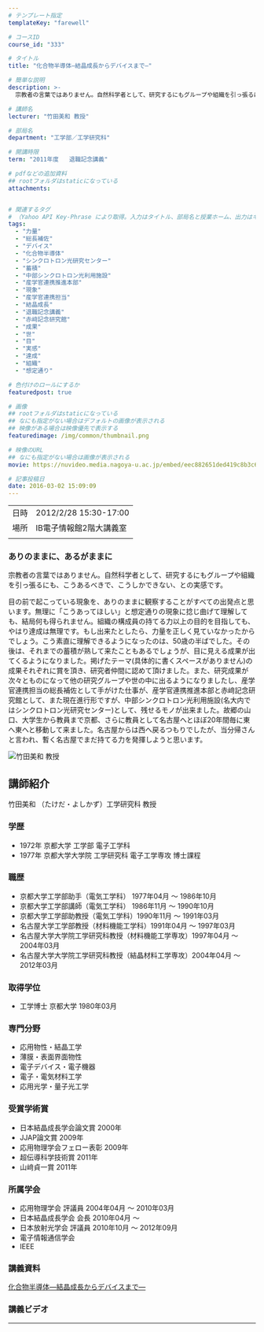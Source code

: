 ```yaml
---
# テンプレート指定
templateKey: "farewell"

# コースID
course_id: "333"

# タイトル
title: "化合物半導体—結晶成長からデバイスまで—"

# 簡単な説明
description: >-
  宗教者の言葉ではありません。自然科学者として、研究するにもグループや組織を引っ張るにも、こうあるべきで、こうしかできない、との実感です。 目の前で起こっている現象を、ありのままに観察することがすべての出発点と思います。無理に「こうあってほしい」と想定通りの現象に捻じ曲げて理解しても、結局何も得られません。組織の構成員の持てる力以上の目的を目指しても、やはり達成は無理です。もし出来たとしたら ....

# 講師名
lecturer: "竹田美和 教授"

# 部局名
department: "工学部／工学研究科"

# 開講時限
term: "2011年度	退職記念講義"

# pdfなどの追加資料
## rootフォルダはstaticになっている
attachments:


# 関連するタグ
# （Yahoo API Key-Phrase により取得。入力はタイトル、部局名と授業ホーム、出力はキーフレーズ（tags））
tags:
  - "力量"
  - "総長補佐"
  - "デバイス"
  - "化合物半導体"
  - "シンクロトロン光研究センター"
  - "蓄積"
  - "中部シンクロトロン光利用施設"
  - "産学官連携推進本部"
  - "現象"
  - "産学官連携担当"
  - "結晶成長"
  - "退職記念講義"
  - "赤﨑記念研究館"
  - "成果"
  - "世"
  - "目"
  - "実感"
  - "達成"
  - "組織"
  - "想定通り"

# 色付けのロールにするか
featuredpost: true

# 画像
## rootフォルダはstaticになっている
## なにも指定がない場合はデフォルトの画像が表示される
## 映像がある場合は映像優先で表示する
featuredimage: /img/common/thumbnail.png

# 映像のURL
## なにも指定がない場合は画像が表示される
movie: https://nuvideo.media.nagoya-u.ac.jp/embed/eec882651ded419c8b3c699b41854228f035d077

# 記事投稿日
date: 2016-03-02 15:09:09
---
```


|   |   |
|---|---|
| 日時 | 2012/2/28  15:30-17:00 |
| 場所 | IB電子情報館2階大講義室 |
|   |   |


### ありのままに、あるがままに 

宗教者の言葉ではありません。自然科学者として、研究するにもグループや組織を引っ張るにも、こうあるべきで、こうしかできない、との実感です。 

目の前で起こっている現象を、ありのままに観察することがすべての出発点と思います。無理に「こうあってほしい」と想定通りの現象に捻じ曲げて理解しても、結局何も得られません。組織の構成員の持てる力以上の目的を目指しても、やはり達成は無理です。もし出来たとしたら、力量を正しく見ていなかったからでしょう。こう素直に理解できるようになったのは、50歳の半ばでした。その後は、それまでの蓄積が熟して来たこともあるでしょうが、目に見える成果が出てくるようになりました。掲げたテーマ(具体的に書くスペースがありません)の成果それぞれに賞を頂き、研究者仲間に認めて頂けました。また、研究成果が次々とものになって他の研究グループや世の中に出るようになりましたし、産学官連携担当の総長補佐として手がけた仕事が、産学官連携推進本部と赤﨑記念研究館として、また現在進行形ですが、中部シンクロトロン光利用施設(名大内ではシンクロトロン光研究センター)として、残せるモノが出来ました。故郷の山口、大学生から教員まで京都、さらに教員として名古屋へとほぼ20年間毎に東へ東へと移動して来ました。名古屋からは西へ戻るつもりでしたが、当分帰さんと言われ、暫く名古屋でまだ持てる力を発揮しようと思います。


![竹田美和 教授](https://ocw.nagoya-u.jp/files/333/ss_takeda.png)  

## 講師紹介

竹田美和 （たけだ・よしかず）工学研究科 教授 

### 学歴

  * 1972年 京都大学 工学部 電子工学科 
  * 1977年 京都大学大学院 工学研究科 電子工学専攻 博士課程 

### 職歴

  * 京都大学工学部助手（電気工学科） 1977年04月 〜 1986年10月 
  * 京都大学工学部講師（電気工学科） 1986年11月 〜 1990年10月 
  * 京都大学工学部助教授（電気工学科）1990年11月 〜 1991年03月 
  * 名古屋大学工学部教授（材料機能工学科）1991年04月 〜 1997年03月 
  * 名古屋大学大学院工学研究科教授（材料機能工学専攻）1997年04月 〜 2004年03月 
  * 名古屋大学大学院工学研究科教授（結晶材料工学専攻）2004年04月 〜 2012年03月 

### 取得学位

  * 工学博士 京都大学 1980年03月 

### 専門分野

  * 応用物性・結晶工学 
  * 薄膜・表面界面物性 
  * 電子デバイス・電子機器 
  * 電子・電気材料工学 
  * 応用光学・量子光工学 

### 受賞学術賞

  * 日本結晶成長学会論文賞 2000年 
  * JJAP論文賞 2009年 
  * 応用物理学会フェロー表彰 2009年 
  * 超伝導科学技術賞 2011年 
  * 山&#xFA11;貞一賞 2011年 

### 所属学会

  * 応用物理学会 評議員 2004年04月 〜 2010年03月 
  * 日本結晶成長学会 会長 2010年04月 〜 
  * 日本放射光学会 評議員 2010年10月 〜 2012年09月 
  * 電子情報通信学会 
  * IEEE


### 講義資料

[化合物半導体—結晶成長からデバイスまで—](https://ocw.nagoya-u.jp/files/333/takeda_2011_kai.pdf)  

### 講義ビデオ




-----
